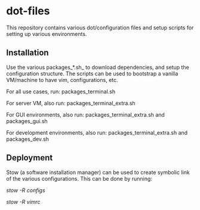 # dot-files

This repository contains various dot/configuration files and setup scripts for
setting up various environments.

## Installation

Use the various packages_*.sh_ to download dependencies, and setup the
configuration structure. The scripts can be used to bootstrap a vanilla
VM/machine to have vim, configurations, etc.

For all use cases, run: packages_terminal.sh

For server VM, also run: packages_terminal_extra.sh

For GUI environments, also run: packages_terminal_extra.sh and packages_gui.sh

For development environments, also run: packages_terminal_extra.sh and packages_dev.sh

## Deployment

Stow (a software installation manager) can be used to create symbolic link
of the various configurations. This can be done by running:

_stow -R configs_

_stow -R vimrc_
